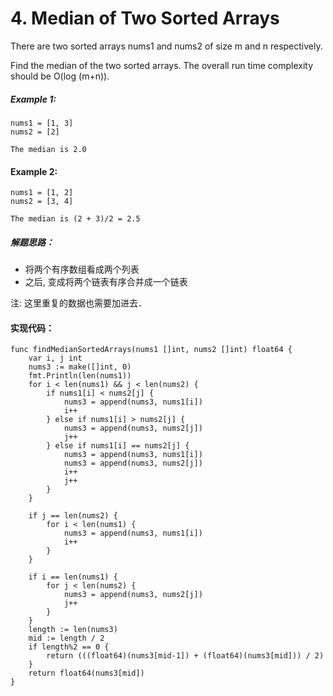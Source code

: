 # 4. Median of Two Sorted Arrays
There are two sorted arrays nums1 and nums2 of size m and n respectively.

Find the median of the two sorted arrays. The overall run time complexity should be O(log (m+n)).

##### Example 1:
```
nums1 = [1, 3]
nums2 = [2]

The median is 2.0
```

#### Example 2:
```
nums1 = [1, 2]
nums2 = [3, 4]

The median is (2 + 3)/2 = 2.5
```

##### 解题思路：
  - 将两个有序数组看成两个列表
 - 之后, 变成将两个链表有序合并成一个链表

注: 这里重复的数据也需要加进去．

#### 实现代码：
```
func findMedianSortedArrays(nums1 []int, nums2 []int) float64 {
	var i, j int
	nums3 := make([]int, 0)
	fmt.Println(len(nums1))
	for i < len(nums1) && j < len(nums2) {
		if nums1[i] < nums2[j] {
			nums3 = append(nums3, nums1[i])
			i++
		} else if nums1[i] > nums2[j] {
			nums3 = append(nums3, nums2[j])
			j++
		} else if nums1[i] == nums2[j] {
			nums3 = append(nums3, nums1[i])
			nums3 = append(nums3, nums2[j])
			i++
			j++
		}
	}

	if j == len(nums2) {
		for i < len(nums1) {
			nums3 = append(nums3, nums1[i])
			i++
		}
	}

	if i == len(nums1) {
		for j < len(nums2) {
			nums3 = append(nums3, nums2[j])
			j++
		}
	}
    length := len(nums3)
	mid := length / 2
	if length%2 == 0 {
		return (((float64)(nums3[mid-1]) + (float64)(nums3[mid])) / 2)
	}
	return float64(nums3[mid])
}
```
